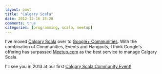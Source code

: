 ```yaml
---
layout: post
title: "Calgary Scala"
date: 2012-12-16 15:28
comments: true
categories: [programming, scala, meetup]
---
```


I've moved [Calgary Scala](https://plus.google.com/u/0/communities/115918964995782373052) over to [Google+ Communities](https://plus.google.com/u/0/communities). With the combination of Communities, Events and Hangouts, I think Google's offering has surpassed [Meetup.com](http://www.meetup.com/) as the best service to manage Calgary Scala.

I'll see you in 2013 at our first [Calgary Scala Community Event!](https://plus.google.com/u/0/events/cupsgrdu33lr5krnoqk4513df9o)
